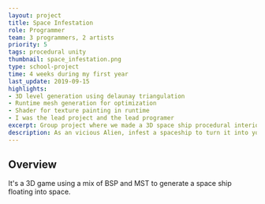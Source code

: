 ```yaml
---
layout: project
title: Space Infestation
role: Programmer
team: 3 programmers, 2 artists
priority: 5
tags: procedural unity
thumbnail: space_infestation.png
type: school-project
time: 4 weeks during my first year
last_update: 2019-09-15
highlights: 
- 3D level generation using delaunay triangulation
- Runtime mesh generation for optimization
- Shader for texture painting in runtime
- I was the lead project and the lead programer
excerpt: Group project where we made a 3D space ship procedural interior proceduraly generated.
description: As an vicious Alien, infest a spaceship to turn it into your new nest, fight robots and get acces to the main generator. I worked with <b>3D procedural generation</b>, meaning all problems going with it (AI navigation, Lights, Collider, optimisation). I also implemented a <b>texture painter</b>, allowing the player to paint a texture on top of a another one.
---
```


## Overview
It's a 3D game using a mix of BSP and MST to generate a space ship floating into space.
